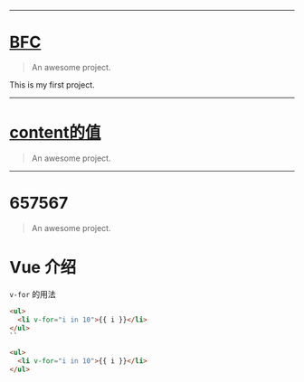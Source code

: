 * * *
# [BFC](book/study/BFC.md)

> An awesome project.

This is my first project.

* * *
# [content的值](book/study/content值.md)

> An awesome project.

* * *
# 657567

> An awesome project.

# Vue 介绍

`v-for` 的用法

```html
<ul>
  <li v-for="i in 10">{{ i }}</li>
</ul>
``

<ul>
  <li v-for="i in 10">{{ i }}</li>
</ul>
